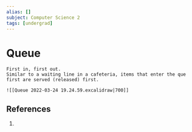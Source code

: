 ```yaml
---
alias: []
subject: Computer Science 2
tags: [undergrad]
---
```

# Queue


```ad-note
First in, first out.
Similar to a waiting line in a cafeteria, items that enter the que first are served (released) first.
```

```ad-example
![[Queue 2022-03-24 19.24.59.excalidraw|700]]
```

## References
1. 